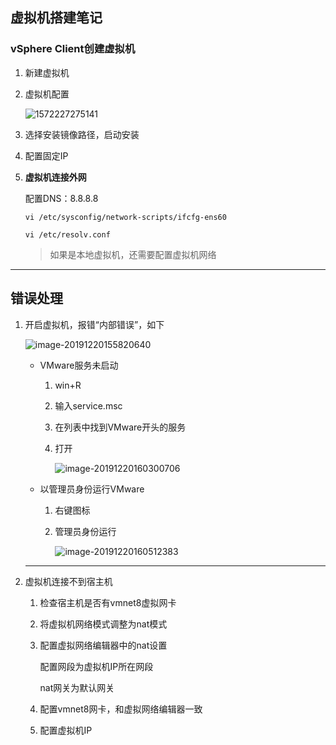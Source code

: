 ## 虚拟机搭建笔记

### vSphere Client创建虚拟机

1. 新建虚拟机

2. 虚拟机配置

   ![1572227275141](C:\Users\Jarvis.LAPTOP-HV4II8QE\AppData\Roaming\Typora\typora-user-images\1572227275141.png)

3. 选择安装镜像路径，启动安装

4. 配置固定IP

5. **虚拟机连接外网**

   配置DNS：8.8.8.8

   `vi /etc/sysconfig/network-scripts/ifcfg-ens60`

   `vi /etc/resolv.conf`

   > 如果是本地虚拟机，还需要配置虚拟机网络

   

   





---



## 错误处理

1. 开启虚拟机，报错“内部错误”，如下

   ![image-20191220155820640](C:\Users\Jarvis.LAPTOP-HV4II8QE\AppData\Roaming\Typora\typora-user-images\image-20191220155820640.png)

   + VMware服务未启动

     1. win+R

     2. 输入service.msc

     3. 在列表中找到VMware开头的服务

     4. 打开

        ![image-20191220160300706](C:\Users\Jarvis.LAPTOP-HV4II8QE\AppData\Roaming\Typora\typora-user-images\image-20191220160300706.png)

   + 以管理员身份运行VMware

     1. 右键图标

     2. 管理员身份运行

        ![image-20191220160512383](C:\Users\Jarvis.LAPTOP-HV4II8QE\AppData\Roaming\Typora\typora-user-images\image-20191220160512383.png)

   ---

2. 虚拟机连接不到宿主机

   1. 检查宿主机是否有vmnet8虚拟网卡

   2. 将虚拟机网络模式调整为nat模式

   3. 配置虚拟网络编辑器中的nat设置

      配置网段为虚拟机IP所在网段

      nat网关为默认网关

   4. 配置vmnet8网卡，和虚拟网络编辑器一致

   5. 配置虚拟机IP

      

